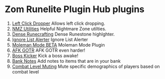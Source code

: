 # Zom Runelite Plugin Hub plugins

1. [Left Click Dropper](https://github.com/JZomDev/zom-external-plugins/tree/leftclick-dropper) Allows left click dropping. 
2. [NMZ Utilities](https://github.com/redrumze/zom-external-plugins/tree/nmz_util) Helpful Nightmare Zone utilties.
3. [Dense Runecrafting](https://github.com/redrumze/zom-external-plugins/tree/dense_essence) Dense Runestone highlghter.
4. [Ignore List Alerter](https://github.com/redrumze/zom-external-plugins/tree/IgnoreListAlert) Ignore List Alerter
5. [Moleman Mode BETA](https://github.com/redrumze/zom-external-plugins/tree/molemanmode) Moleman Mode Plugin
6. [AFK GOTR](https://github.com/redrumze/zom-external-plugins/tree/zom-afk-gotr) AFK GOTR even harder!
7. [Boss Kicker](https://github.com/redrumze/zom-external-plugins/tree/whisperer-kicker) Kick a boss awake!
8. [Bank Notes](https://github.com/redrumze/zom-external-plugins/tree/Bank_Item_Notes_plugin) Add notes to items that are in your bank
9. [Combat Level Muting](https://github.com/JZomDev/zom-external-plugins/tree/combat_level_muting) Mute specific demographics of players based on combat level
